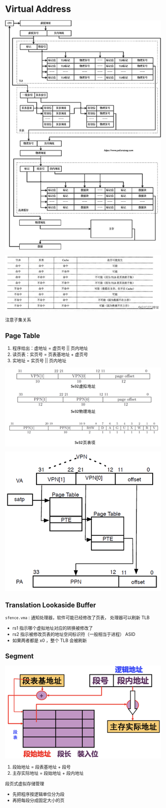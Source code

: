# Virtual Address

![1028529673](6_VA.assets/1028529673-8372704.png)



![6fbad4669c976c07e2366d38c466ffae](6_VA.assets/6fbad4669c976c07e2366d38c466ffae.png)

注意子集关系

## Page Table

1. 程序给出：虚地址 = 虚页号 || 页内地址
2. 读页表：实页号 = 页表基地址 + 虚页号
3. 实地址 = 实页号 || 页内地址

![Screen Shot 2021-12-24 at 9.13.01 PM](6_VA.assets/Screen%20Shot%202021-12-24%20at%209.13.01%20PM.png)

![Screen Shot 2021-12-24 at 9.17.56 PM](6_VA.assets/Screen%20Shot%202021-12-24%20at%209.17.56%20PM.png)

## Translation Lookaside Buffer

`sfence.vma` : 通知处理器，软件可能已经修改了页表， 处理器可以刷新 TLB

- rs1 指示哪个虚拟地址对应的转换被修改了
- rs2 指示被修改页表的地址空间标识符（一般相当于进程） ASID
- 如果两者都是 x0 ，整个 TLB 会被刷新

## Segment

![Screen Shot 2021-12-24 at 9.21.52 PM](6_VA.assets/Screen%20Shot%202021-12-24%20at%209.21.52%20PM.png)

1. 段始地址 = 段表基地址 + 段号
2. 主存实际地址 = 段始地址 + 段内地址

段页式虚拟存储管理

- 先把程序按逻辑单位分为段
- 再把每段分成固定大小的页







